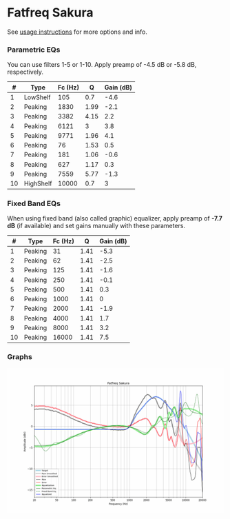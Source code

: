 # Fatfreq Sakura
See [usage instructions](https://github.com/jaakkopasanen/AutoEq#usage) for more options and info.

### Parametric EQs
You can use filters 1-5 or 1-10. Apply preamp of -4.5 dB or -5.8 dB, respectively.

|   # | Type      |   Fc (Hz) |    Q |   Gain (dB) |
|-----|-----------|-----------|------|-------------|
|   1 | LowShelf  |       105 | 0.7  |        -4.6 |
|   2 | Peaking   |      1830 | 1.99 |        -2.1 |
|   3 | Peaking   |      3382 | 4.15 |         2.2 |
|   4 | Peaking   |      6121 | 3    |         3.8 |
|   5 | Peaking   |      9771 | 1.96 |         4.1 |
|   6 | Peaking   |        76 | 1.53 |         0.5 |
|   7 | Peaking   |       181 | 1.06 |        -0.6 |
|   8 | Peaking   |       627 | 1.17 |         0.3 |
|   9 | Peaking   |      7559 | 5.77 |        -1.3 |
|  10 | HighShelf |     10000 | 0.7  |         3   |

### Fixed Band EQs
When using fixed band (also called graphic) equalizer, apply preamp of **-7.7 dB** (if available) and set gains manually with these parameters.

|   # | Type    |   Fc (Hz) |    Q |   Gain (dB) |
|-----|---------|-----------|------|-------------|
|   1 | Peaking |        31 | 1.41 |        -5.3 |
|   2 | Peaking |        62 | 1.41 |        -2.5 |
|   3 | Peaking |       125 | 1.41 |        -1.6 |
|   4 | Peaking |       250 | 1.41 |        -0.1 |
|   5 | Peaking |       500 | 1.41 |         0.3 |
|   6 | Peaking |      1000 | 1.41 |         0   |
|   7 | Peaking |      2000 | 1.41 |        -1.9 |
|   8 | Peaking |      4000 | 1.41 |         1.7 |
|   9 | Peaking |      8000 | 1.41 |         3.2 |
|  10 | Peaking |     16000 | 1.41 |         7.5 |

### Graphs
![](./Fatfreq%20Sakura.png)
